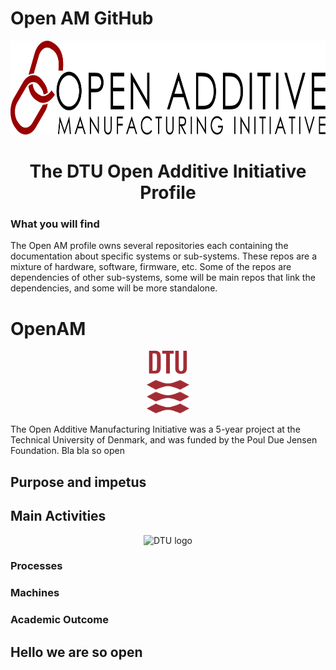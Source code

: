 # Open AM GitHub

<p align="center"><img src="/profile/OpenAMini.png" height="150" alt="Open Additive Initiative logo" /></p>
<h1 align="center">The DTU Open Additive Initiative Profile</h1>

### What you will find
The Open AM profile owns several repositories each containing the documentation about specific systems or sub-systems. These repos are a mixture of hardware, software, firmware, etc. Some of the repos are dependencies of other sub-systems, some will be main repos that link the dependencies, and some will be more standalone.

# OpenAM
<p align="center"><img src="/profile/DTU_Logo.png" height="100" alt="DTU logo" /></p>

The Open Additive Manufacturing Initiative was a 5-year project at the Technical University of Denmark, and was funded by the Poul Due Jensen Foundation.
Bla bla so open

## Purpose and impetus

## Main Activities

<p align="center"><img src="/profile/image.png" height="100" alt="DTU logo" /></p>

### Processes

### Machines

### Academic Outcome

## Hello we are so open


<!--

**Here are some ideas to get you started:**

🙋‍♀️ A short introduction - what is your organization all about?
🌈 Contribution guidelines - how can the community get involved?
👩‍💻 Useful resources - where can the community find your docs? Is there anything else the community should know?
🍿 Fun facts - what does your team eat for breakfast?
🧙 Remember, you can do mighty things with the power of [Markdown](https://docs.github.com/github/writing-on-github/getting-started-with-writing-and-formatting-on-github/basic-writing-and-formatting-syntax)
-->

